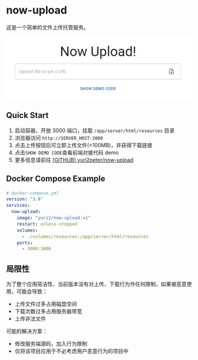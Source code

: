 # now-upload

这是一个简单的文件上传托管服务。

![app.png](./docs/assets/app.png)

## Quick Start

1. 启动容器，开放 3000 端口，挂载 `/app/server/html/resources` 目录
2. 浏览器访问 `http://SERVER_HOST:3000`
3. 点击上传按钮后可立即上传文件(<100MB)，并获得下载链接
4. 点击`SHOW DEMO CODE`查看前端对接代码 demo
5. 更多信息请前往 [[GITHUB] yuri2peter/now-upload](https://github.com/yuri2peter/now-upload)

## Docker Compose Example

```yml
# docker-compose.yml
version: "3.8"
services:
  now-upload:
    image: "yuri2/now-upload:v1"
    restart: unless-stopped
    volumes:
      - ./volumes/resources:/app/server/html/resources
    ports:
      - 3000:3000
```

## 局限性

为了整个应用简洁性，当前版本没有对上传、下载行为作任何限制，如果被恶意使用，可能会导致：

- 上传文件过多占用磁盘空间
- 下载次数过多占用服务器带宽
- 上传非法文件

可能的解决方案：

- 修改服务端源码，加入行为限制
- 仅将该项目应用于不必考虑用户恶意行为的项目中
